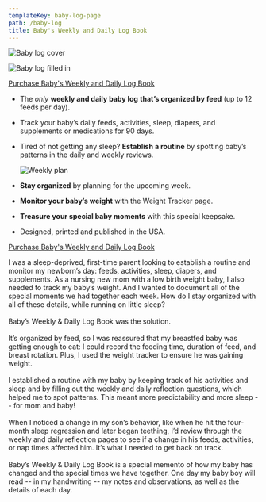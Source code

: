 ```yaml
---
templateKey: baby-log-page
path: /baby-log
title: Baby's Weekly and Daily Log Book
---
```

![Baby log cover](/img/baby-log-6_2.png)

![Baby log filled in](/img/filled_in.jpg)

[P﻿urchase Baby's Weekly and Daily Log Book](https://amzn.to/3yZgO1n)

* The *only* **weekly and daily baby log** **that’s organized by feed** (up to 12 feeds per day).
* Track your baby’s daily feeds, activities, sleep, diapers, and supplements or medications for 90 days.
* Tired of not getting any sleep? **Establish a routine** by spotting baby’s patterns in the daily and weekly reviews.

  ![Weekly plan](/img/weekly.jpg)
* **Stay organized** by planning for the upcoming week.
* **Monitor your baby’s weight** with the Weight Tracker page.
* **Treasure your special baby moments** with this special keepsake.
* Designed, printed and published in the USA.

[P﻿urchase Baby's Weekly and Daily Log Book](https://amzn.to/3yZgO1n)

I was a sleep-deprived, first-time parent looking to establish a routine and monitor my newborn’s day: feeds, activities, sleep, diapers, and supplements. As a nursing new mom with a low birth weight baby, I also needed to track my baby’s weight. And I wanted to document all of the special moments we had together each week. How do I stay organized with all of these details, while running on little sleep?\
\
Baby’s Weekly & Daily Log Book was the solution.\
\
It’s organized by feed, so I was reassured that my breastfed baby was getting enough to eat: I could record the feeding time, duration of feed, and breast rotation. Plus, I used the weight tracker to ensure he was gaining weight.\
\
I established a routine with my baby by keeping track of his activities and sleep and by filling out the weekly and daily reflection questions, which helped me to spot patterns. This meant more predictability and more sleep -- for mom and baby!\
\
When I noticed a change in my son’s behavior, like when he hit the four-month sleep regression and later began teething, I’d review through the weekly and daily reflection pages to see if a change in his feeds, activities, or nap times affected him. It’s what I needed to get back on track.\
\
Baby’s Weekly & Daily Log Book is a special memento of how my baby has changed and the special times we have together. One day my baby boy will read -- in my handwriting -- my notes and observations, as well as the details of each day.